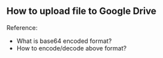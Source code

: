 ## How to upload file to Google Drive



Reference:
- What is base64 encoded format?
- How to encode/decode above format?